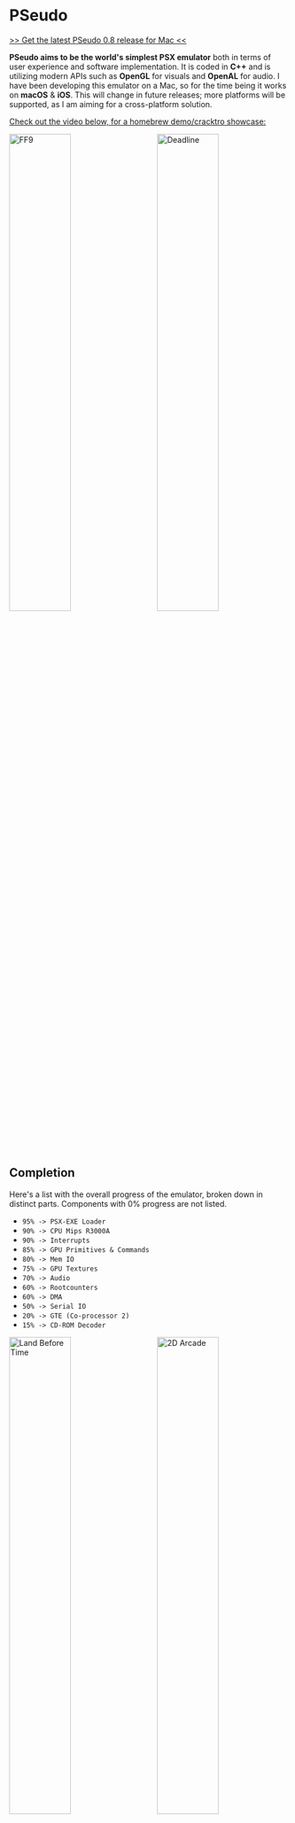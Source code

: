 <h1>PSeudo</h1>

<a href="https://github.com/dkoluris/pseudo/releases/tag/version-0.8">>> Get the latest PSeudo 0.8 release for Mac <<</a>

**PSeudo aims to be the world's simplest PSX emulator** both in terms of user experience and software implementation. It is coded in **C++** and is utilizing modern APIs such as **OpenGL** for visuals and **OpenAL** for audio. I have been developing this emulator on a Mac, so for the time being it works on **macOS** & **iOS**. This will change in future releases; more platforms will be supported, as I am aiming for a cross-platform solution.

<a href="http://www.youtube.com/watch?v=BFvLRjOE99E">Check out the video below, for a homebrew demo/cracktro showcase:<br/>

<img alt="FF9" src="https://raw.githubusercontent.com/dkoluris/pseudo/master/Resources/FF9.jpg" width="47%"/>
<img alt="Deadline" src="https://raw.githubusercontent.com/dkoluris/pseudo/master/Resources/Deadline.jpg" width="47%" align="right"/>

</a>

<h2>Completion</h2>

Here's a list with the overall progress of the emulator, broken down in distinct parts. Components with 0% progress are not listed.
* `95% -> PSX-EXE Loader`
* `90% -> CPU Mips R3000A`
* `90% -> Interrupts`
* `85% -> GPU Primitives & Commands`
* `80% -> Mem IO`
* `75% -> GPU Textures`
* `70% -> Audio`
* `60% -> Rootcounters`
* `60% -> DMA`
* `50% -> Serial IO`
* `20% -> GTE (Co-processor 2)`
* `15% -> CD-ROM Decoder`

<img alt="Land Before Time" src="https://raw.githubusercontent.com/dkoluris/pseudo/master/Resources/Time.jpg" width="47%"/>
<img alt="2D Arcade" src="https://raw.githubusercontent.com/dkoluris/pseudo/master/Resources/Arcade.jpg" width="47%" align="right"/>
